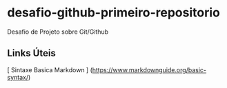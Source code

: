 # desafio-github-primeiro-repositorio
Desafio de Projeto sobre Git/Github

## Links  Úteis
[ Sintaxe Basica Markdown ] (https://www.markdownguide.org/basic-syntax/)
